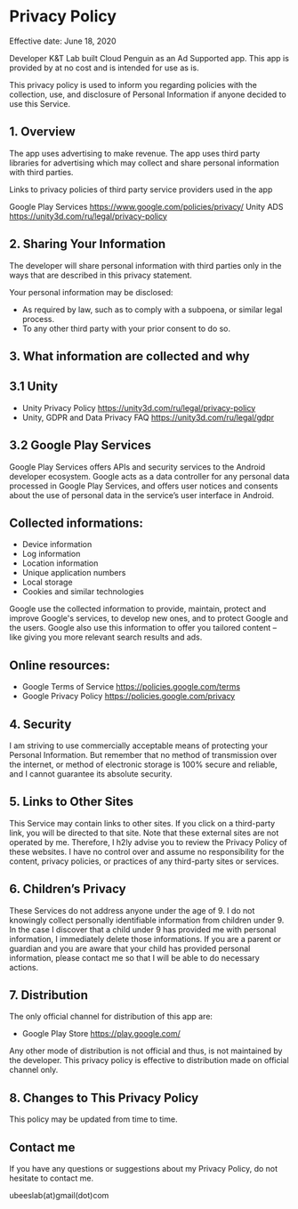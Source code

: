 <head>
<title> Cloud Penguin App Privacy Policy</title>
</head>

<h1>Privacy Policy</h1>


<p>Effective date: June 18, 2020</p>

<p>Developer K&T Lab built Cloud Penguin as an Ad Supported app. This
app is provided by at no cost and is intended for use as is.
</p>

<p>This privacy policy is used to inform you regarding policies with the collection, use, and
disclosure of Personal Information if anyone decided to use this Service.
</p>

<!-- <p>We use your data to provide and improve the Service. 
By using the Service, you agree to the collection and use 
of information in accordance with this policy. 
Unless otherwise defined in this Privacy Policy, 
terms used in this Privacy Policy have the same meanings 
as in our Terms and Conditions.</p> -->

<p><h2>1. Overview</h2></p>
<p>The app uses advertising to make revenue. The app uses third party
libraries for advertising which may collect and share personal information with third
parties.</p>
<p>Links to privacy policies of third party service providers used in the app</p>
<p>Google Play Services <a href="https://www.google.com/policies/privacy/" rel="nofollow">https://www.google.com/policies/privacy/</a>
Unity ADS <a href="https://unity3d.com/ru/legal/privacy-policy" rel="nofollow">https://unity3d.com/ru/legal/privacy-policy</a></p>
<p><h2>2. Sharing Your Information</h2>
The developer will share personal information with third parties only in the ways that are
described in this privacy statement.</p>
<p>Your personal information may be disclosed:</p>
<ul>
<li>As required by law, such as to comply with a subpoena, or similar legal process.</li>
<li>To any other third party with your prior consent to do so.</li>
</ul>
<p><h2>3. What information are collected and why</h2></p>
<p><h2>3.1 Unity</h2></p>
<ul>
<li>Unity Privacy Policy <a href="https://unity3d.com/ru/legal/privacy-policy" rel="nofollow">https://unity3d.com/ru/legal/privacy-policy</a>
</li>
<li>Unity, GDPR and Data Privacy FAQ <a href="https://unity3d.com/ru/legal/gdpr" rel="nofollow">https://unity3d.com/ru/legal/gdpr</a>
</li>
</ul>
<p><h2>3.2 Google Play Services</h2></p>
<p>Google Play Services offers APIs and security services to the Android developer ecosystem.
Google acts as a data controller for any personal data processed in Google Play Services,
and offers user notices and consents about the use of personal data in the service’s user
interface in Android.</p>
<p><h2>Collected informations:</h2></p>
<ul>
<li>Device information</li>
<li>Log information</li>
<li>Location information</li>
<li>Unique application numbers</li>
<li>Local storage</li>
<li>Cookies and similar technologies</li>
</ul>
<p>Google use the collected information to provide, maintain, protect and improve Google's
services, to develop new ones, and to protect Google and the users. Google also use this
information to offer you tailored content – like giving you more relevant search results
and ads.</p>
<p><h2>Online resources:</h2></p>
<ul>
<li>Google Terms of Service <a href="https://policies.google.com/terms" rel="nofollow">https://policies.google.com/terms</a>
</li>
<li>Google Privacy Policy <a href="https://policies.google.com/privacy" rel="nofollow">https://policies.google.com/privacy</a>
</li>
</ul>
<p><h2>4. Security</h2></p>
<p>I am striving to use commercially acceptable means of protecting your Personal
Information. But remember that no method of transmission over the internet, or method of
electronic storage is 100% secure and reliable, and I cannot guarantee its absolute
security.</p>
<p><h2>5. Links to Other Sites</h2></p>
<p>This Service may contain links to other sites. If you click on a third-party link, you
will be directed to that site. Note that these external sites are not operated by me.
Therefore, I h2ly advise you to review the Privacy Policy of these websites. I have
no control over and assume no responsibility for the content, privacy policies, or
practices of any third-party sites or services.</p>
<p><h2>6. Children’s Privacy</h2></p>
<p>These Services do not address anyone under the age of 9. I do not knowingly collect
personally identifiable information from children under 9. In the case I discover that
a child under 9 has provided me with personal information, I immediately delete those
informations. If you are a parent or guardian and you are aware that your child has
provided personal information, please contact me so that I will be able to do necessary
actions.</p>
<p><h2>7. Distribution</h2></p>
<p>The only official channel for distribution of this app are:</p>
<ul>
<li>Google Play Store <a href="https://play.google.com/" rel="nofollow">https://play.google.com/</a>
</li>
</ul>
<p>Any other mode of distribution is not official and thus, is not maintained by the developer.
This privacy policy is effective to distribution made on official channel only.</p>
<p><h2>8. Changes to This Privacy Policy</h2></p>
<p>This policy may be updated from time to time.</p>
<p><h2>Contact me</h2></p>
<p>If you have any questions or suggestions about my Privacy Policy, do not hesitate to
contact me.</p>
<p>ubeeslab(at)gmail(dot)com</p>
